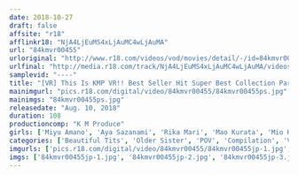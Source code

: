```yaml
---
date: 2018-10-27
draft: false
affsite: "r18"
afflinkr18: "NjA4LjEuMS4xLjAuMC4wLjAuMA"
url: "84kmvr00455"
urloriginal: "http://www.r18.com/videos/vod/movies/detail/-/id=84kmvr00455"
urlfinal: "http://media.r18.com/track/NjA4LjEuMS4xLjAuMC4wLjAuMA/videos/vod/movies/detail/-/id=84kmvr00455"
samplevid: "----"
title: "[VR] This Is KMP VR!! Best Seller Hit Super Best Collection Part 9!!"
mainimgurl: "pics.r18.com/digital/video/84kmvr00455/84kmvr00455ps.jpg"
mainimgs: "84kmvr00455ps.jpg"
releasedate: "Aug. 10, 2018"
duration: 108
productioncomp: "K M Produce"
girls: ['Miyu Amano', 'Aya Sazanami', 'Rika Mari', 'Mao Kurata', 'Mio Kimishima', 'Erika Kitagawa', 'Sakura Kirishima', 'Akari Maijima', 'Satori Fujinami', 'Misa Suzumi']
categories: ['Beautiful Tits', 'Older Sister', 'POV', 'Compilation', 'VR Exclusive']
imgurls: ['pics.r18.com/digital/video/84kmvr00455/84kmvr00455jp-1.jpg', 'pics.r18.com/digital/video/84kmvr00455/84kmvr00455jp-2.jpg', 'pics.r18.com/digital/video/84kmvr00455/84kmvr00455jp-3.jpg', 'pics.r18.com/digital/video/84kmvr00455/84kmvr00455jp-4.jpg', 'pics.r18.com/digital/video/84kmvr00455/84kmvr00455jp-5.jpg', 'pics.r18.com/digital/video/84kmvr00455/84kmvr00455jp-6.jpg', 'pics.r18.com/digital/video/84kmvr00455/84kmvr00455jp-7.jpg', 'pics.r18.com/digital/video/84kmvr00455/84kmvr00455jp-8.jpg', 'pics.r18.com/digital/video/84kmvr00455/84kmvr00455jp-9.jpg', 'pics.r18.com/digital/video/84kmvr00455/84kmvr00455jp-10.jpg', 'pics.r18.com/digital/video/84kmvr00455/84kmvr00455jp-11.jpg', 'pics.r18.com/digital/video/84kmvr00455/84kmvr00455jp-12.jpg', 'pics.r18.com/digital/video/84kmvr00455/84kmvr00455jp-13.jpg', 'pics.r18.com/digital/video/84kmvr00455/84kmvr00455jp-14.jpg', 'pics.r18.com/digital/video/84kmvr00455/84kmvr00455jp-15.jpg', 'pics.r18.com/digital/video/84kmvr00455/84kmvr00455jp-16.jpg', 'pics.r18.com/digital/video/84kmvr00455/84kmvr00455jp-17.jpg', 'pics.r18.com/digital/video/84kmvr00455/84kmvr00455jp-18.jpg', 'pics.r18.com/digital/video/84kmvr00455/84kmvr00455jp-19.jpg', 'pics.r18.com/digital/video/84kmvr00455/84kmvr00455jp-20.jpg']
imgs: ['84kmvr00455jp-1.jpg', '84kmvr00455jp-2.jpg', '84kmvr00455jp-3.jpg', '84kmvr00455jp-4.jpg', '84kmvr00455jp-5.jpg', '84kmvr00455jp-6.jpg', '84kmvr00455jp-7.jpg', '84kmvr00455jp-8.jpg', '84kmvr00455jp-9.jpg', '84kmvr00455jp-10.jpg', '84kmvr00455jp-11.jpg', '84kmvr00455jp-12.jpg', '84kmvr00455jp-13.jpg', '84kmvr00455jp-14.jpg', '84kmvr00455jp-15.jpg', '84kmvr00455jp-16.jpg', '84kmvr00455jp-17.jpg', '84kmvr00455jp-18.jpg', '84kmvr00455jp-19.jpg', '84kmvr00455jp-20.jpg']
---
```

